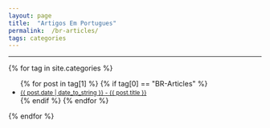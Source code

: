 ```yaml
---
layout: page
title:  "Artigos Em Portugues"
permalink:  /br-articles/
tags: categories
---
```

<div class="tags-expo">
  <hr />
  <div class="tags-expo-section">
    {% for tag in site.categories %}
    <ul class="tags-expo-posts">
      {% for post in tag[1] %}
        {% if tag[0] == "BR-Articles" %}
        <a class="post-title" href="{{ site.baseurl }}{{ post.url }}">
            <li>
            <small class="post-link">{{ post.date | date_to_string }} - {{ post.title }}</small> 
            </li>
        </a>
      {% endif %}
      {% endfor %}
    </ul>
    {% endfor %}
  </div>
</div>